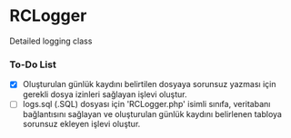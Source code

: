 # RCLogger
Detailed logging class

### To-Do List
- [x] Oluşturulan günlük kaydını belirtilen dosyaya sorunsuz yazması için gerekli dosya izinleri sağlayan işlevi oluştur. 
- [ ] logs.sql (.SQL) dosyası için 'RCLogger.php' isimli sınıfa, veritabanı bağlantısını sağlayan ve oluşturulan günlük kaydını belirlenen tabloya sorunsuz ekleyen işlevi oluştur.
